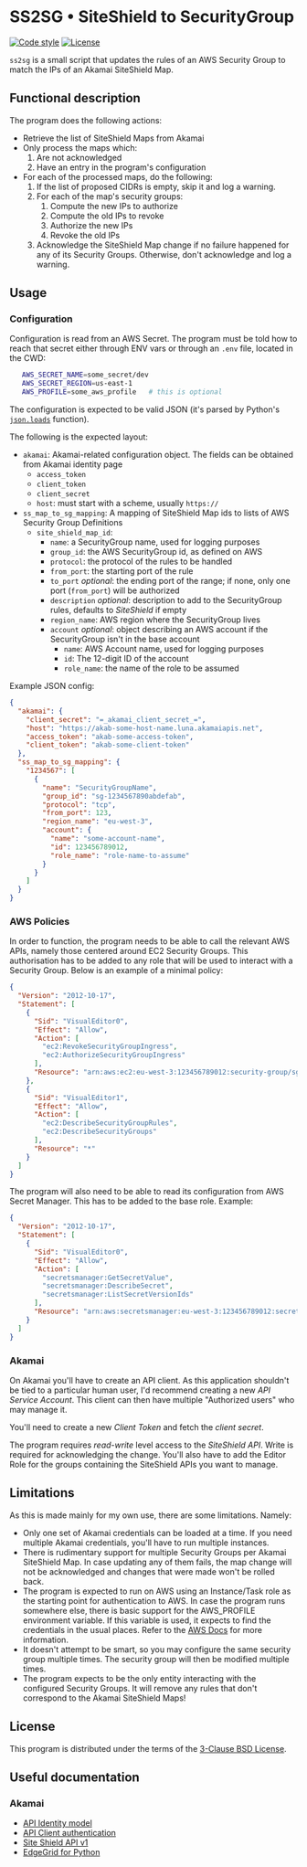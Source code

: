 # SS2SG • SiteShield to SecurityGroup
[![Code style](https://img.shields.io/badge/code%20style-black-000000)](https://github.com/python/black) [![License](https://img.shields.io/github/license/vladvasiliu/ss2sg)](LICENSE)


`ss2sg` is a small script that updates the rules of an AWS Security Group to match the IPs of an Akamai SiteShield Map.


## Functional description


The program does the following actions:

* Retrieve the list of SiteShield Maps from Akamai
* Only process the maps which:
  1. Are not acknowledged
  2. Have an entry in the program's configuration
* For each of the processed maps, do the following:
  1. If the list of proposed CIDRs is empty, skip it and log a warning.
  2. For each of the map's security groups:
     1. Compute the new IPs to authorize
     2. Compute the old IPs to revoke
     3. Authorize the new IPs
     4. Revoke the old IPs
  3. Acknowledge the SiteShield Map change if no failure happened for any of its Security Groups. Otherwise, don't
     acknowledge and log a warning.


## Usage

### Configuration

Configuration is read from an AWS Secret. The program must be told how to reach that secret either through ENV vars or
through an `.env` file, located in the CWD:

```bash
   AWS_SECRET_NAME=some_secret/dev
   AWS_SECRET_REGION=us-east-1
   AWS_PROFILE=some_aws_profile   # this is optional
```

The configuration is expected to be valid JSON (it's parsed by Python's
[`json.loads`](https://docs.python.org/3/library/json.html#json.loads) function).

The following is the expected layout:

* `akamai`: Akamai-related configuration object. The fields can be obtained from Akamai identity page
   - `access_token`
   - `client_token`
   - `client_secret`
   - `host`: must start with a scheme, usually ``https://``
* `ss_map_to_sg_mapping`: A mapping of SiteShield Map ids to lists of AWS Security Group Definitions
   - `site_shield_map_id`:
      + `name`: a SecurityGroup name, used for logging purposes
      + `group_id`: the AWS SecurityGroup id, as defined on AWS
      + `protocol`: the protocol of the rules to be handled
      + `from_port`: the starting port of the rule
      + `to_port` *optional*: the ending port of the range; if none, only one port (`from_port`) will be authorized
      + `description` *optional*: description to add to the SecurityGroup rules, defaults to *SiteShield* if empty
      + `region_name`: AWS region where the SecurityGroup lives
      + `account` *optional*: object describing an AWS account if the SecurityGroup isn't in the base account
         - `name`: AWS Account name, used for logging purposes
         - `id`: The 12-digit ID of the account
         - `role_name`: the name of the role to be assumed

Example JSON config:

```json
{
  "akamai": {
    "client_secret": "=_akamai_client_secret_=",
    "host": "https://akab-some-host-name.luna.akamaiapis.net",
    "access_token": "akab-some-access-token",
    "client_token": "akab-some-client-token"
  },
  "ss_map_to_sg_mapping": {
    "1234567": [
      {
        "name": "SecurityGroupName",
        "group_id": "sg-1234567890abdefab",
        "protocol": "tcp",
        "from_port": 123,
        "region_name": "eu-west-3",
        "account": {
          "name": "some-account-name",
          "id": 123456789012,
          "role_name": "role-name-to-assume"
        }
      }
    ]
  }
}
```

### AWS Policies

In order to function, the program needs to be able to call the relevant AWS APIs, namely those centered around EC2
Security Groups. This authorisation has to be added to any role that will be used to interact with a Security Group.
Below is an example of a minimal policy:

```json
{
  "Version": "2012-10-17",
  "Statement": [
    {
      "Sid": "VisualEditor0",
      "Effect": "Allow",
      "Action": [
        "ec2:RevokeSecurityGroupIngress",
        "ec2:AuthorizeSecurityGroupIngress"
      ],
      "Resource": "arn:aws:ec2:eu-west-3:123456789012:security-group/sg-1234567890abcdef1"
    },
    {
      "Sid": "VisualEditor1",
      "Effect": "Allow",
      "Action": [
        "ec2:DescribeSecurityGroupRules",
        "ec2:DescribeSecurityGroups"
      ],
      "Resource": "*"
    }
  ]
}
```

The program will also need to be able to read its configuration from AWS Secret Manager. This has to be added to the
base role. Example:

```json
{
  "Version": "2012-10-17",
  "Statement": [
    {
      "Sid": "VisualEditor0",
      "Effect": "Allow",
      "Action": [
        "secretsmanager:GetSecretValue",
        "secretsmanager:DescribeSecret",
        "secretsmanager:ListSecretVersionIds"
      ],
      "Resource": "arn:aws:secretsmanager:eu-west-3:123456789012:secret:super-secret/dev-*"
    }
  ]
}
```

### Akamai

On Akamai you'll have to create an API client. As this application shouldn't be tied to a particular human user, I'd
recommend creating a new *API Service Account*. This client can then have multiple "Authorized users" who may manage it.

You'll need to create a new *Client Token* and fetch the *client secret*.

The program requires *read-write* level access to the *SiteShield API*. Write is required for acknowledging the change.
You'll also have to add the Editor Role for the groups containing the SiteShield APIs you want to manage.

## Limitations

As this is made mainly for my own use, there are some limitations. Namely:

* Only one set of Akamai credentials can be loaded at a time. If you need multiple Akamai credentials, you'll have to
    run multiple instances.
* There is rudimentary support for multiple Security Groups per Akamai SiteShield Map.
  In case updating any of them fails, the map change will not be acknowledged and changes that were made won't be rolled
  back.
* The program is expected to run on AWS using an Instance/Task role as the starting point for authentication to AWS.
  In case the program runs somewhere else, there is basic support for the AWS_PROFILE environment variable.
  If this variable is used, it expects to find the credentials in the usual places.
  Refer to the [AWS Docs](https://boto3.amazonaws.com/v1/documentation/api/latest/guide/credentials.html)
  for more information.
* It doesn't attempt to be smart, so you may configure the same security group multiple times. The security group
  will then be modified multiple times.
* The program expects to be the only entity interacting with the configured Security Groups. It will remove any rules
  that don't correspond to the Akamai SiteShield Maps!

## License

This program is distributed under the terms of the [3-Clause BSD License](LICENSE).


## Useful documentation

### Akamai

* [API Identity model](https://developer.akamai.com/legacy/introduction/Identity_Model.html)
* [API Client authentication](https://developer.akamai.com/legacy/introduction/Client_Auth.html)
* [Site Shield API v1](https://developer.akamai.com/api/cloud_security/site_shield/v1.html)
* [EdgeGrid for Python](https://github.com/akamai/AkamaiOPEN-edgegrid-python)
